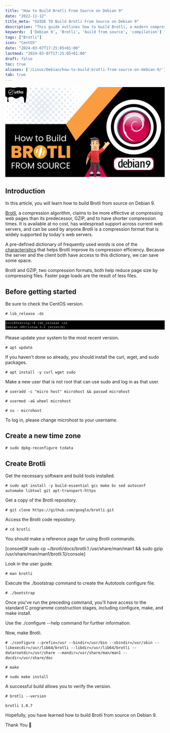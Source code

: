 ```yaml
---
title: "How to Build Brotli From Source on Debian 9"
date: "2022-11-12"
title_meta: "GUIDE TO Build Brotli From Source on Debian 9"
description: "This guide outlines how to build Brotli, a modern compression library, from its source code on a Debian 9 (Stretch) system. It covers installing necessary dependencies, obtaining the source code, configuring the build process, and compiling Brotli. The guide also includes optional steps for building documentation and verification."
keywords:  ['Debian 9', 'Brotli', 'build from source', 'compilation']
tags: ["Brotli"]
icon: "CentOS"
date: "2024-03-07T17:25:05+01:00"
lastmod: "2024-03-07T17:25:05+01:00" 
draft: false
toc: true
aliases: ['/Linux/Debian/how-to-build-brotli-from-source-on-debian-9/']
tab: true
---
```


![How to Build Brotli From Source on Debian 9](images/How-to-Build-Brotli-From-Source-on-Debian-9_utho.jpg)

## Introduction

In this article, you will learn how to build Brotli from source on Debian 9.

[Brotli](https://en.wikipedia.org/wiki/Brotli), a compression algorithm, claims to be more effective at compressing web pages than its predecessor, GZIP, and to have shorter compression times. It is available at no cost, has widespread support across current web servers, and can be used by anyone.Brotli is a compression format that is widely supported by today's web servers.

A pre-defined dictionary of frequently used words is one of the [characteristics](https://utho.com/docs/tutorial/how-to-install-docker-on-debian/) that helps Brotli improve its compression efficiency. Because the server and the client both have access to this dictionary, we can save some space.

Brotli and GZIP, two compression formats, both help reduce page size by compressing files. Faster page loads are the result of less files.

## Before getting started

Be sure to check the CentOS version.

```
# lsb_release -ds
```

![command output](images/image-470.png)

Please update your system to the most recent version.

```
# apt update
```

If you haven't done so already, you should install the curl, wget, and sudo packages.

```
# apt install -y curl wget sudo
```

Make a new user that is not root that can use sudo and log in as that user.

```
# useradd -c "micro host" microhost && passwd microhost
```

```
# usermod -aG wheel microhost
```

```
# su - microhost
```

To log in, please change microhost to your username.

## Create a new time zone

```
# sudo dpkg-reconfigure tzdata
```

## Create Brotli

Get the necessary software and build tools installed.

```
# sudo apt install -y build-essential gcc make bc sed autoconf automake libtool git apt-transport-https
```

Get a copy of the Brotli repository.

```
# git clone https://github.com/google/brotli.git
```

Access the Brotli code repository.

```
# cd brotli
```

You should make a reference page for using Brotli commands.

\[consoel\]# sudo cp ~/brotli/docs/brotli.1 /usr/share/man/man1 && sudo gzip /usr/share/man/man1/brotli.1\[/console\]

Look in the user guide.

```
# man brotli
```

Execute the ./bootstrap command to create the Autotools configure file.

```
# ./bootstrap
```

Once you've run the preceding command, you'll have access to the standard C programme construction stages, including configure, make, and make install.

Use the ./configure --help command for further information.

Now, make Brotli.

```
# ./configure --prefix=/usr --bindir=/usr/bin --sbindir=/usr/sbin --libexecdir=/usr/lib64/brotli --libdir=/usr/lib64/brotli --datarootdir=/usr/share --mandir=/usr/share/man/man1 --docdir=/usr/share/doc
```

```
# make
```

```
# sudo make install
```

A successful build allows you to verify the version.

```
# brotli --version
```

```
brotli 1.0.7
```

Hopefully, you have learned how to build Brotli from source on Debian 9.

Thank You 🙂
